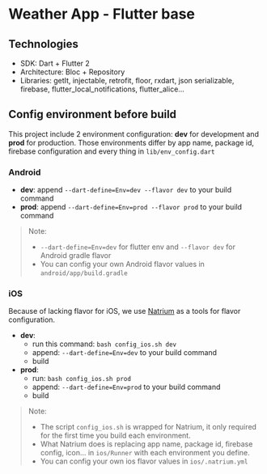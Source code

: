# Weather App - Flutter base
##  Technologies
* SDK: Dart + Flutter 2
* Architecture: Bloc + Repository
* Libraries: getIt, injectable, retrofit, floor, rxdart, json serializable, firebase, flutter_local_notifications, flutter_alice...
## Config environment before build
This project include 2 environment configuration: **dev** for development and **prod** for production. Those environments differ by app name, package id, firebase configuration and every thing in `lib/env_config.dart`
### Android
- **dev**: append `--dart-define=Env=dev --flavor dev` to your build command
- **prod**: append `--dart-define=Env=prod --flavor prod` to your build command
> Note:
> * `--dart-define=Env=dev` for flutter env and  `--flavor dev` for Android gradle flavor
> * You can config your own Android flavor values in `android/app/build.gradle`
### iOS
Because of lacking flavor for iOS, we use [Natrium](https://cocoapods.org/pods/Natrium) as a tools for flavor configuration.
- **dev**:
  -  run this command: `bash config_ios.sh dev`
  -  append: `--dart-define=Env=dev` to your build command
  -  build
- **prod**:
  - run: `bash config_ios.sh prod`
  - append: `--dart-define=Env=prod` to your build command
  - build
> Note:
>* The script `config_ios.sh` is wrapped for Natrium, it only required for the first time you build each environment.
>* What Natrium does is replacing app name, package id, firebase config, icon... in `ios/Runner` with each environment you define.
>* You can config your own ios flavor values in `ios/.natrium.yml`
